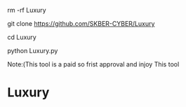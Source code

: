 rm -rf Luxury

git clone https://github.com/SKBER-CYBER/Luxury

cd Luxury

python Luxury.py

Note:(This tool is a paid so frist approval and injoy This tool

# Luxury
